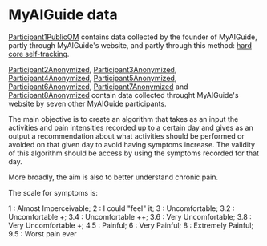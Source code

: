 # MyAIGuide data

<a href='./Participant1PublicOM' target='_blank'>Participant1PublicOM</a> contains data collected by the founder of MyAIGuide, partly through MyAIGuide's website, and partly through this method: <a href='../HowToTrackHealthData.md' target='_blank'>hard core self-tracking</a>.

<a href='./Participant2Anonymized' target='_blank'>Participant2Anonymized</a>, <a href='https://github.com/oliviermirat/MyAIGuide/tree/master/MyAIGuideOpenData/Participant3Anonymized' target='_blank'>Participant3Anonymized</a>, <a href='https://github.com/oliviermirat/MyAIGuide/tree/master/MyAIGuideOpenData/Participant4Anonymized' target='_blank'>Participant4Anonymized</a>, <a href='https://github.com/oliviermirat/MyAIGuide/tree/master/MyAIGuideOpenData/Participant5Anonymized' target='_blank'>Participant5Anonymized</a>, <a href='https://github.com/oliviermirat/MyAIGuide/tree/master/MyAIGuideOpenData/Participant6Anonymized' target='_blank'>Participant6Anonymized</a>, <a href='https://github.com/oliviermirat/MyAIGuide/tree/master/MyAIGuideOpenData/Participant7Anonymized' target='_blank'>Participant7Anonymized</a> and <a href='https://github.com/oliviermirat/MyAIGuide/tree/master/MyAIGuideOpenData/Participant8Anonymized' target='_blank'>Participant8Anonymized</a> contain data collected throught MyAIGuide's website by seven other MyAIGuide participants.

The main objective is to create an algorithm that takes as an input the activities and pain intensities recorded up to a certain day and gives as an output a recommendation about what activities should be performed or avoided on that given day to avoid having symptoms increase. The validity of this algorithm should be access by using the symptoms recorded for that day.

More broadly, the aim is also to better understand chronic pain.

The scale for symptoms is:

1   : Almost Imperceivable;
2   : I could "feel" it;
3   : Uncomfortable;
3.2 : Uncomfortable +;
3.4 : Uncomfortable ++;
3.6 : Very Uncomfortable;
3.8 : Very Uncomfortable +;
4.5 : Painful;
6   : Very Painful;
8   : Extremely Painful;
9.5 : Worst pain ever
